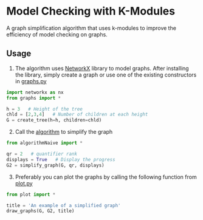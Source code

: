 # Model Checking with K-Modules
 A graph simplification algorithm that uses k-modules to improve the efficiency of model checking on graphs.

## Usage

1. The algorithm uses [NetworkX](https://networkx.org) library to model graphs. After installing the library, simply create a graph or use one of the existing constructors in [graphs.py](src/graphs.py)

```python
import networkx as nx
from graphs import *

h = 3   # Height of the tree
chld = [2,3,4]   # Number of children at each height
G = create_tree(h=h, children=chld)
```

2. Call the [algorithm](src/algorithm.py) to simplify the graph

```python
from algorithmNaive import *

qr = 2   # quantifier rank
displays = True   # Display the progress
G2 = simplify_graph(G, qr, displays)
```

3. Preferably you can plot the graphs by calling the following function from [plot.py](src/plot.py)

```python
from plot import *

title = 'An example of a simplified graph'
draw_graphs(G, G2, title)
```
